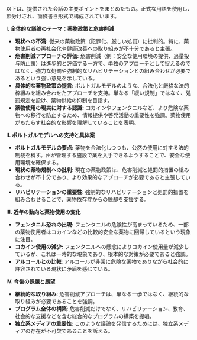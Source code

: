 以下は、提供された会話の主要ポイントをまとめたもの。正式な用語を使用し、節分けされ、箇條書き形式で構成されています。

**I. 全体的な議論のテーマ：薬物政策と危害削減**

*   **現状への不満:** 従来の薬物政策（犯罪化、厳しい処罰）に批判的。特に、薬物使用者の再社会化や健康改善への取り組みが不十分であると主張。
*   **危害削減アプローチの評価:** 危害削減（例：安全な使用環境の提供、過量投与防止策）は進歩的と評価する一方で、単独のアプローチとして捉えるのではなく、強力な処罰や強制的なリハビリテーションとの組み合わせが必要であるという強い意見を示している。
*   **具体的な薬物政策の提言:** ポルトガルモデルのような、合法化と厳格な法的枠組みを組み合わせたアプローチを支持。単なる「緩い規制」ではなく、処罰規定を設け、薬物供給の抑制を目指す。
*   **薬物使用の現実に対する認識:** コカインやフェンタニルなど、より危険な薬物への移行を防止するため、情報提供や啓発活動の重要性を強調。薬物使用がもたらす社会的な影響を理解していることを表明。

**II. ポルトガルモデルへの支持と具体案**

*   **ポルトガルモデルの要点:** 薬物を合法化しつつも、公然の使用に対する法的制裁を科す。州が管理する施設で薬を入手できるようすることで、安全な使用環境を確保する。
*   **現状の薬物規制への批判:** 現在の薬物政策は、危害削減と処罰的措置の組み合わせが不十分であり、より効果的なアプローチが必要であると主張している。
*   **リハビリテーションの重要性**: 強制的なリハビリテーションと処罰的措置を組み合わせることで、薬物依存症からの脱却を支援する。

**III. 近年の動向と薬物使用の変化**

*   **フェンタニル恐れの出現:** フェンタニルの危険性が高まっているため、一部の薬物使用者はコカインなどの比較的安全な薬物に回帰しているという現象に注目。
*   **コカイン使用の減少:** フェンタニルへの懸念によりコカイン使用量が減少しているが、これは一時的な現象であり、根本的な対策が必要であると強調。
*   **アルコールとの比較**: アルコールが非常に危険な薬物でありながら社会的に許容されている現状に矛盾を感じている。

**IV. 今後の課題と展望**

*   **継続的な取り組み**: 危害削減アプローチは、単なる一歩ではなく、継続的な取り組みが必要であることを強調。
*   **プログラム全体の構築**: 危害削減だけでなく、リハビリテーション、教育、社会的な支援などを含む総合的なプログラムの構築を提唱。
*   **独立系メディアの重要性:** このような議論を発信するためには、独立系メディアの存在が不可欠であることを訴える。